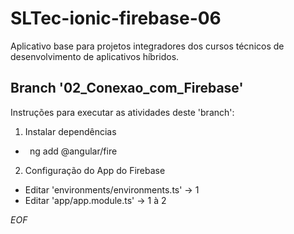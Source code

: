 # SLTec-ionic-firebase-06

Aplicativo base para projetos integradores dos cursos técnicos de desenvolvimento de aplicativos híbridos.

## Branch '02_Conexao_com_Firebase'

Instruções para executar as atividades deste 'branch':
1) Instalar dependências

  + ` `ng add @angular/fire` `

2) Configuração do App do Firebase

  + Editar 'environments/environments.ts' &rarr; 1
  + Editar 'app/app.module.ts' &rarr; 1 à 2

*EOF*
